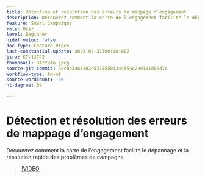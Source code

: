 ```yaml
---
title: Détection et résolution des erreurs de mappage d’engagement
description: Découvrez comment la carte de l’engagement facilite le dépannage et la résolution rapide des problèmes de campagne
feature: Smart Campaigns
role: User
level: Beginner
hidefromtoc: false
doc-type: Feature Video
last-substantial-update: 2023-07-31T00:00:00Z
jira: KT-13742
thumbnail: 3422246.jpeg
source-git-commit: aecba3a65403e53185501344654c299101d09d7c
workflow-type: tm+mt
source-wordcount: '36'
ht-degree: 0%

---
```



# Détection et résolution des erreurs de mappage d’engagement

Découvrez comment la carte de l’engagement facilite le dépannage et la résolution rapide des problèmes de campagne

>[!VIDEO](https://video.tv.adobe.com/v/3422246/?learn=on)
